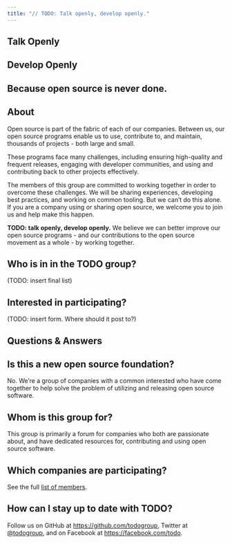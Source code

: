 ```yaml
---
title: "// TODO: Talk openly, develop openly."
---
```


<section id="intro" markdown="1">

# Talk Openly

# Develop Openly

## Because open source is never done.

</section>

<section id="about" markdown="1">

# About

Open source is part of the fabric of each of our companies. Between us, our open source programs
enable us to use, contribute to, and maintain, thousands of projects - both large and small.

These programs face many challenges, including ensuring high-quality and frequent releases, engaging
with developer communities, and using and contributing back to other projects effectively.

The members of this group are committed to working together in order to overcome these challenges.
We will be sharing experiences, developing best practices, and working on common tooling. But we
can’t do this alone. If you are a company using or sharing open source, we welcome you to join us
and help make this happen.

**TODO: talk openly, develop openly.** We believe we can better improve our open source programs -
and our contributions to the open source movement as a whole - by working together.

</section>

<section id="members" markdown="1">

# Who is in in the TODO group?

(TODO: insert final list)

</section>


<section id="participate" markdown="1">

# Interested in participating?

(TODO: insert form.  Where should it post to?)

</section>


<section id="faq" markdown="1">

# Questions & Answers

## Is this a new open source foundation?

No. We’re a group of companies with a common interested who have come together to help solve the
problem of utilizing and releasing open source software.

## Whom is this group for?

This group is primarily a forum for companies who both are passionate about, and have dedicated
resources for, contributing and using open source software.

## Which companies are participating?

See the full <a href="#members">list of members</a>.

## How can I stay up to date with TODO?

Follow us on GitHub at <https://github.com/todogroup>, Twitter at
[@todogroup](https://twitter.com/todogroup), and on Facebook at <https://facebook.com/todo>.

</section>
